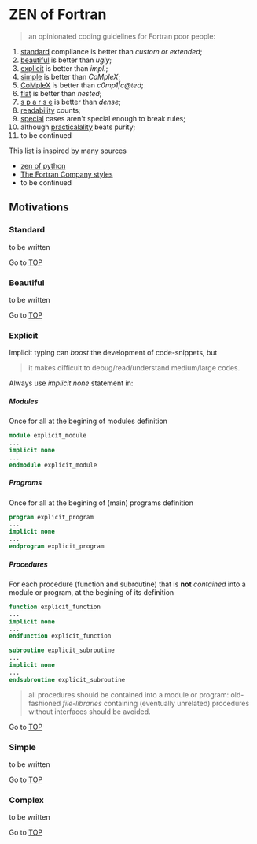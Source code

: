# <a name="top"></a> ZEN of Fortran

> an opinionated coding guidelines for Fortran poor people:

1. [standard](#standard) compliance is better than *custom or extended*; 
2. [beautiful](#beautiful) is better than *ugly*;
3. [explicit](#explicit) is better than *impl.*;
4. [simple](#simple) is better than *CoMpleX*;
5. [CoMpleX](#complex) is better than *c0mp1|c@ted*;
6. [flat](#flat) is better than *nested*;
7. [s p a r s e](#sparse) is better than *dense*;
8. [readability](#readability) counts;
9. [special](#special) cases aren't special enough to break rules;
10. although [practicalality](#practicality) beats purity;
11. to be continued

This list is inspired by many sources

+ [zen of python](https://github.com/ewjoachim/zen-of-python)
+ [The Fortran Company styles](http://www.fortran.com/Fortran_Style.pdf)
+ to be continued

## Motivations

### <a name="standard"></a> Standard
to be written

Go to [TOP](#top)

### <a name="beautiful"></a> Beautiful
to be written

Go to [TOP](#top)

### <a name="explicit"></a> Explicit
Implicit typing can *boost* the development of code-snippets, but

> it makes difficult to debug/read/understand medium/large codes.

Always use *implicit none* statement in:

##### Modules

Once for all at the begining of modules definition

```fortran
module explicit_module
...
implicit none
...
endmodule explicit_module
```

##### Programs

Once for all at the begining of (main) programs definition

```fortran
program explicit_program
...
implicit none
...
endprogram explicit_program
```

##### Procedures

For each procedure (function and subroutine) that is **not** *contained* into a module or program, at the begining of its definition

```fortran
function explicit_function
...
implicit none
...
endfunction explicit_function
```

```fortran
subroutine explicit_subroutine
...
implicit none
...
endsubroutine explicit_subroutine
```

> all procedures should be contained into a module or program: old-fashioned *file-libraries* containing (eventually unrelated) procedures without interfaces should be avoided.

Go to [TOP](#top)

### <a name="simple"></a> Simple
to be written

Go to [TOP](#top)

### <a name="complex"></a> Complex
to be written

Go to [TOP](#top)
